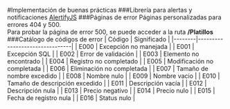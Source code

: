 #Implementación de buenas prácticas
###Librería para alertas y notificaciones
[AlertifyJS](https://alertifyjs.com)
###Páginas de error
Páginas personalizadas para errores 404 y 500.  
Para probar la página de error 500, se puede acceder a la ruta **/Platillos**
###Catálogo de códigos de error
| Código | Significado                    |
|--------|--------------------------------|
| E000   | Excepción no manejada          |
| E001   | Excepción SQL                  |
| E002   | Error de validación            |
| E003   | Elemento no encontrado         |
| E004   | Registro no completado         |
| E005   | Modificación no completada     |
| E006   | Eliminación no completada      |
| E007   | Tamaño de nombre excedido      |
| E008   | Nombre nulo                    |
| E009   | Nombre vacio                   |
| E010   | Tamaño de descripción excedido |
| E011   | Descripción vacía              |
| E012   | Descripción nula               |
| E013   | Precio negativo                |
| E014   | Precio nulo                    |
| E015   | Fecha de registro nula         |
| E016   | Status nulo                    |
